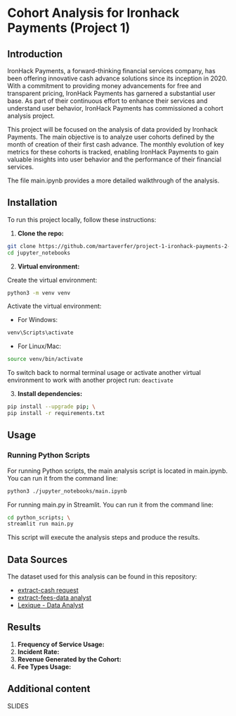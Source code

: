# Cohort Analysis for Ironhack Payments (Project 1)

## Introduction

IronHack Payments, a forward-thinking financial services company, has been offering innovative cash advance solutions since its inception in 2020. With a commitment to providing money advancements for free and transparent pricing, IronHack Payments has garnered a substantial user base. As part of their continuous effort to enhance their services and understand user behavior, IronHack Payments has commissioned a cohort analysis project.

This project will be focused on the analysis of data provided by Ironhack Payments. The main objective is to analyze user cohorts defined by the month of creation of their first cash advance. The monthly evolution of key metrics for these cohorts is tracked, enabling IronHack Payments to gain valuable insights into user behavior and the performance of their financial services.

The file main.ipynb provides a more detailed walkthrough of the analysis.

## Installation

To run this project locally, follow these instructions:

1. **Clone the repo:**

```bash
git clone https://github.com/martaverfer/project-1-ironhack-payments-2-en.git; \
cd jupyter_notebooks
```

2. **Virtual environment:**

Create the virtual environment: 
```bash
python3 -m venv venv
```

Activate the virtual environment:

- For Windows: 
```bash
venv\Scripts\activate
```

- For Linux/Mac: 
```bash
source venv/bin/activate
```

To switch back to normal terminal usage or activate another virtual environment to work with another project run:
```deactivate```

3. **Install dependencies:**

```bash
pip install --upgrade pip; \
pip install -r requirements.txt
```

## Usage

### Running Python Scripts

For running Python scripts, the main analysis script is located in main.ipynb. You can run it from the command line:

```bash
python3 ./jupyter_notebooks/main.ipynb
```

For running main.py in Streamlit. You can run it from the command line:

```bash
cd python_scripts; \
streamlit run main.py
```

This script will execute the analysis steps and produce the results.

## Data Sources

The dataset used for this analysis can be found in this repository:
- [extract-cash request](<project_dataset/extract - cash request - data analyst.csv>)
- [extract-fees-data analyst](<project_dataset/extract - fees - data analyst - .csv>)
- [Lexique - Data Analyst](<project_dataset/Lexique - Data Analyst.xlsx>)

## Results

1. **Frequency of Service Usage:** 
2. **Incident Rate:** 
3. **Revenue Generated by the Cohort:** 
4. **Fee Types Usage:** 

## Additional content

SLIDES